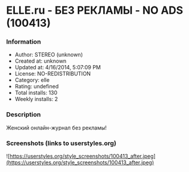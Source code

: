 # ELLE.ru - БЕЗ РЕКЛАМЫ - NO ADS (100413)

### Information
- Author: STEREO (unknown)
- Created at: unknown
- Updated at: 4/16/2014, 5:07:09 PM
- License: NO-REDISTRIBUTION
- Category: elle
- Rating: undefined
- Total installs: 130
- Weekly installs: 2


### Description
Женский онлайн-журнал без рекламы!


### Screenshots (links to userstyles.org)
![https://userstyles.org/style_screenshots/100413_after.jpeg](https://userstyles.org/style_screenshots/100413_after.jpeg)


